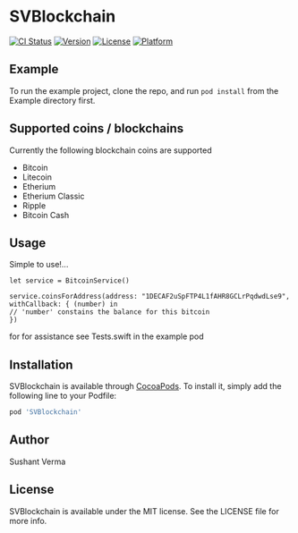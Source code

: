 # SVBlockchain

[![CI Status](http://img.shields.io/travis/sushant40/SVBlockchain.svg?style=flat)](https://travis-ci.org/sushant40/SVBlockchain)
[![Version](https://img.shields.io/cocoapods/v/SVBlockchain.svg?style=flat)](http://cocoapods.org/pods/SVBlockchain)
[![License](https://img.shields.io/cocoapods/l/SVBlockchain.svg?style=flat)](http://cocoapods.org/pods/SVBlockchain)
[![Platform](https://img.shields.io/cocoapods/p/SVBlockchain.svg?style=flat)](http://cocoapods.org/pods/SVBlockchain)

## Example

To run the example project, clone the repo, and run `pod install` from the Example directory first.

## Supported coins / blockchains
Currently the following blockchain coins are supported

- Bitcoin
- Litecoin
- Etherium
- Etherium Classic
- Ripple
- Bitcoin Cash

## Usage

Simple to use!...

```
let service = BitcoinService()

service.coinsForAddress(address: "1DECAF2uSpFTP4L1fAHR8GCLrPqdwdLse9", withCallback: { (number) in
// 'number' constains the balance for this bitcoin
})
```

for for assistance see Tests.swift in the example pod

## Installation

SVBlockchain is available through [CocoaPods](http://cocoapods.org). To install
it, simply add the following line to your Podfile:

```ruby
pod 'SVBlockchain'
```

## Author

Sushant Verma

## License

SVBlockchain is available under the MIT license. See the LICENSE file for more info.
